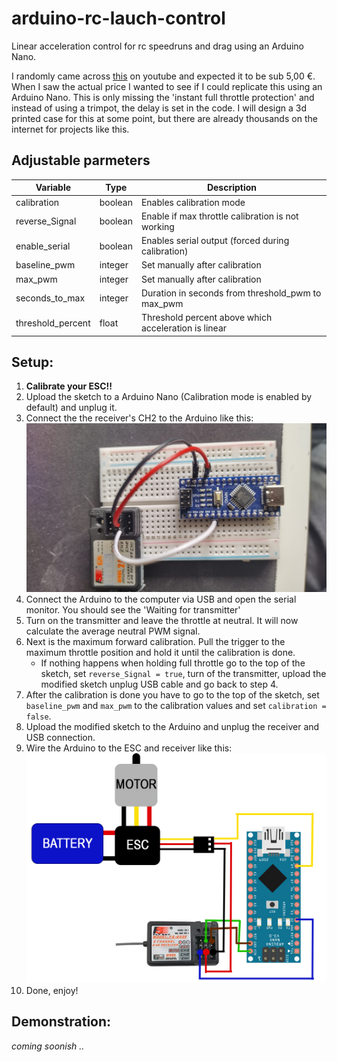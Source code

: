 # arduino-rc-lauch-control
Linear acceleration control for rc speedruns and drag using an Arduino Nano.

I randomly came across [this](https://www.youtube.com/watch?v=zmyIdEzfCtM) on youtube and expected it to be sub 5,00 €.
When I saw the actual price I wanted to see if I could replicate this using an Arduino Nano. This is only missing the 'instant full throttle protection' and instead of using a trimpot, the delay is set in the code. I will design a 3d printed case for this at some point, but there are already thousands on the internet for projects like this.

## Adjustable parmeters
|Variable|Type|Description|
| -------- | ------- | ------- |
|calibration|boolean|Enables calibration mode|
|reverse_Signal|boolean|Enable if max throttle calibration is not working|
|enable_serial|boolean|Enables serial output (forced during calibration)|
|baseline_pwm|integer|Set manually after calibration|
|max_pwm|integer|Set manually after calibration|
|seconds_to_max|integer|Duration in seconds from threshold_pwm to max_pwm|
|threshold_percent|float|Threshold percent above which acceleration is linear|

## Setup:
1. **Calibrate your ESC!!**
2. Upload the sketch to a Arduino Nano (Calibration mode is enabled by default) and unplug it.
3. Connect the the receiver's CH2 to the Arduino like this:
   ![Calibration wiring](https://github.com/ambrmart/arduino-rc-lauch-control/blob/main/img/img001.jpg)
4. Connect the Arduino to the computer via USB and open the serial monitor. You should see the 'Waiting for transmitter'
5. Turn on the transmitter and leave the throttle at neutral. It will now calculate the average neutral PWM signal.
6. Next is the maximum forward calibration. Pull the trigger to the maximum throttle position and hold it until the calibration is done.
   - If nothing happens when holding full throttle go to the top of the sketch, set `reverse_Signal = true`, turn of the transmitter, upload the modified sketch unplug USB cable and go back to step 4.
7. After the calibration is done you have to go to the top of the sketch, set `baseline_pwm` and `max_pwm` to the calibration values and set `calibration = false`.
8. Upload the modified sketch to the Arduino and unplug the receiver and USB connection.
9. Wire the Arduino to the ESC and receiver like this:
    ![final wireing](https://github.com/ambrmart/arduino-rc-lauch-control/blob/main/img/img002.jpg)
10. Done, enjoy!

## Demonstration:
_coming soonish .._

